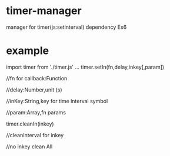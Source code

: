 # timer-manager
manager for timer(js:setinterval)
dependency Es6

# example
  import timer from './timer.js'
  ...
  timer.setIn(fn,delay,inkey[,param])

  //fn for callback:Function

  //delay:Number,unit (s)

  //inKey:String,key for time interval symbol

  //param:Array,fn params

  timer.cleanIn(inkey)

  //cleanInterval for inkey

  //no inkey clean All
